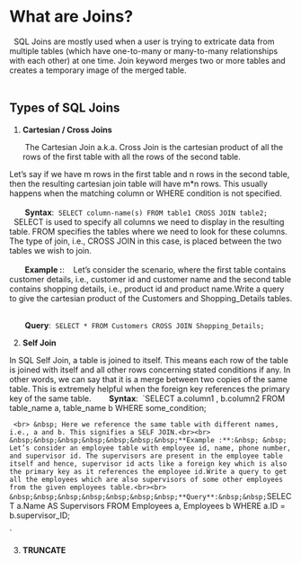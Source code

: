# What are Joins?
  &nbsp;
SQL Joins are mostly used when a user is trying to extricate data from multiple tables (which have one-to-many or many-to-many relationships with each other) at one time. Join keyword merges two or more tables and creates a temporary image of the merged table.<br><br>


## Types of SQL Joins

1. **Cartesian / Cross Joins**

   &nbsp;The Cartesian Join a.k.a. Cross Join is the cartesian product of all the rows of the first table with all the rows of the second table.

Let’s say if we have m rows in the first table and n rows in the second table, then the resulting cartesian join table will have m*n rows. This usually happens when the matching column or WHERE condition is not specified.<br><br>
   &nbsp;&nbsp;&nbsp;&nbsp;&nbsp;&nbsp;&nbsp;**Syntax**:&nbsp;&nbsp;`SELECT column-name(s)
FROM table1 CROSS JOIN table2;
` <br>
 &nbsp;
SELECT is used to specify all columns we need to display in the resulting table. FROM specifies the tables where we need to look for these columns. The type of join, i.e., CROSS JOIN in this case, is placed between the two tables we wish to join.<br><br>
  &nbsp;&nbsp;&nbsp;&nbsp;&nbsp;&nbsp;&nbsp;**Example :**:&nbsp;
    &nbsp;
Let’s consider the scenario, where the first table contains customer details, i.e., customer id and customer name and the second table contains shopping details, i.e., product id and product name.Write a query to give the cartesian product of the Customers and Shopping_Details tables.<br><br>

 &nbsp;&nbsp;&nbsp;&nbsp;&nbsp;&nbsp;&nbsp;**Query**:&nbsp;&nbsp;`SELECT *
FROM Customers CROSS JOIN Shopping_Details;
` <br>


2. **Self Join**

  In SQL Self Join, a table is joined to itself. This means each row of the table is joined with itself and all other rows concerning stated conditions if any. In other words, we can say that it is a merge between two copies of the same table. This is extremely helpful when the foreign key references the primary key of the same table.
    &nbsp;&nbsp;&nbsp;&nbsp;&nbsp;&nbsp;&nbsp;**Syntax**:&nbsp;&nbsp;`SELECT a.column1 , b.column2
FROM table_name a, table_name b
WHERE some_condition;

` <br>
 &nbsp;
Here we reference the same table with different names, i.e., a and b. This signifies a SELF JOIN.<br><br>
  &nbsp;&nbsp;&nbsp;&nbsp;&nbsp;&nbsp;&nbsp;**Example :**:&nbsp;
    &nbsp;
Let’s consider an employee table with employee id, name, phone number, and supervisor id. The supervisors are present in the employee table itself and hence, supervisor id acts like a foreign key which is also the primary key as it references the employee id.Write a query to get all the employees which are also supervisors of some other employees from the given employees table.<br><br>
 &nbsp;&nbsp;&nbsp;&nbsp;&nbsp;&nbsp;&nbsp;**Query**:&nbsp;&nbsp;`SELECT a.Name AS Supervisors
FROM Employees a, Employees b
WHERE a.ID = b.supervisor_ID;

` <br>


 
3. **TRUNCATE**

